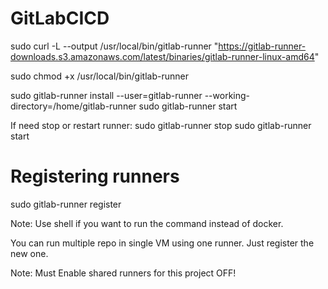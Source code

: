 # GitLabCICD

sudo curl -L --output /usr/local/bin/gitlab-runner "https://gitlab-runner-downloads.s3.amazonaws.com/latest/binaries/gitlab-runner-linux-amd64"

sudo chmod +x /usr/local/bin/gitlab-runner

sudo gitlab-runner install --user=gitlab-runner --working-directory=/home/gitlab-runner
sudo gitlab-runner start

If need stop or restart runner:
sudo gitlab-runner stop
sudo gitlab-runner start

# Registering runners
sudo gitlab-runner register

Note: Use shell if you want to run the command instead of docker.

You can run multiple repo in single VM using one runner. Just register the new one.


Note: Must Enable shared runners for this project OFF!
